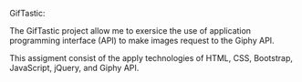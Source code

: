 GifTastic:
 
The GifTastic project allow me to exersice the use of application programming interface (API) to make images request to the Giphy API. 

This assigment consist of the apply technologies of HTML, CSS, Bootstrap, JavaScript, jQuery, and Giphy API.
